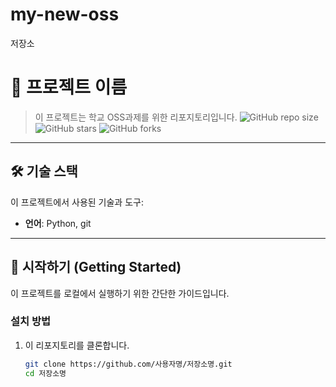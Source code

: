 # my-new-oss
저장소
# 📌 프로젝트 이름  
> 이 프로젝트는 학교 OSS과제를 위한 리포지토리입니다.
![GitHub repo size](https://img.shields.io/github/repo-size/사용자명/저장소명)
![GitHub stars](https://img.shields.io/github/stars/사용자명/저장소명?style=social)
![GitHub forks](https://img.shields.io/github/forks/사용자명/저장소명?style=social)

---

## 🛠️ 기술 스택  
이 프로젝트에서 사용된 기술과 도구:
- **언어**: Python, git

---

## 🚀 시작하기 (Getting Started)  
이 프로젝트를 로컬에서 실행하기 위한 간단한 가이드입니다.  

### 설치 방법  
1. 이 리포지토리를 클론합니다.  
   ```bash
   git clone https://github.com/사용자명/저장소명.git
   cd 저장소명

